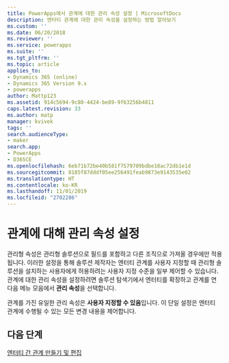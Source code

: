 ```yaml
---
title: PowerApps에서 관계에 대한 관리 속성 설정 | MicrosoftDocs
description: 엔터티 관계에 대한 관리 속성을 설정하는 방법 알아보기
ms.custom: ''
ms.date: 06/20/2018
ms.reviewer: ''
ms.service: powerapps
ms.suite: ''
ms.tgt_pltfrm: ''
ms.topic: article
applies_to:
- Dynamics 365 (online)
- Dynamics 365 Version 9.x
- powerapps
author: Mattp123
ms.assetid: 914c5694-9c80-4424-be89-9f63256b4811
caps.latest.revision: 33
ms.author: matp
manager: kvivek
tags: ''
search.audienceType:
- maker
search.app:
- PowerApps
- D365CE
ms.openlocfilehash: 6eb71b72be40b581f7579709bdbe18ac72db1e1d
ms.sourcegitcommit: 8185f87dddf05ee256491feab9873e9143535e02
ms.translationtype: HT
ms.contentlocale: ko-KR
ms.lasthandoff: 11/01/2019
ms.locfileid: "2702286"
---
```

# <a name="set-managed-properties-for-relationships"></a>관계에 대해 관리 속성 설정

<a name="BKMK_ManagedProperties"></a>   

 관리형 속성은 관리형 솔루션으로 필드를 포함하고 다른 조직으로 가져올 경우에만 적용됩니다. 이러한 설정을 통해 솔루션 제작자는 엔터티 관계를 사용자 지정할 때 관리형 솔루션을 설치하는 사용자에게 허용하려는 사용자 지정 수준을 일부 제어할 수 있습니다. 관계에 대한 관리 속성을 설정하려면 솔루션 탐색기에서 엔터티를 확장하고 관계를 연 다음 메뉴 모음에서 **관리 속성**을 선택합니다.  
  
 관계를 가진 유일한 관리 속성은 **사용자 지정할 수 있음**입니다. 이 단일 설정은 엔터티 관계에 수행될 수 있는 모든 변경 내용을 제어합니다.  
  
## <a name="next-steps"></a>다음 단계

[엔터티 간 관계 만들기 및 편집](create-edit-entity-relationships.md)
